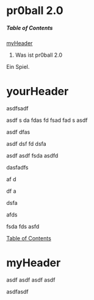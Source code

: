 # pr0ball 2.0

##### Table of Contents  
 
[myHeader](#myheader)

1. Was ist pr0ball 2.0
<a name="tableofcontents"/>

Ein Spiel.


# yourHeader


asdfsadf


asdf
s
da
fdas
fd
fsad
fad
s
asdf


asdf
dfas

asdf
dsf
fd
dsfa


asdf
asdf
fsda
asdfd









dasfadfs



af
d




df
a



dsfa





afds

fsda
fds
asfd




[Table of Contents](#tableofcontents)
# myHeader
<a name="myheader"/>
asdf
asdf
asdf
asdf

asdfasdf
